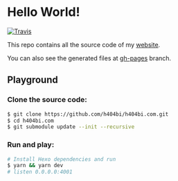 # Hello World!

[![Travis](https://img.shields.io/travis/h404bi/h404bi.com.svg?style=flat-square)](https://travis-ci.org/h404bi/h404bi.com)

This repo contains all the source code of my [website](https://h404bi.com).

You can also see the generated files at [gh-pages](https://github.com/h404bi/h404bi.com/tree/gh-pages) branch.

## Playground

### Clone the source code:

``` sh
$ git clone https://github.com/h404bi/h404bi.com.git
$ cd h404bi.com
$ git submodule update --init --recursive
```

### Run and play:

``` sh
# Install Hexo dependencies and run
$ yarn && yarn dev
# listen 0.0.0.0:4001
```
